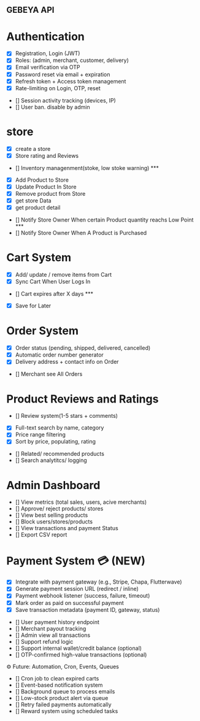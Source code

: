 ## GEBEYA API

# Authentication
 - [x] Registration, Login (JWT)
 - [x] Roles: (admin, merchant, customer, delivery)
 - [x] Email verification via OTP
 - [x] Password reset via email + expiration
 - [x] Refresh token + Access token management
 - [x] Rate-limiting on Login, OTP, reset
 - [] Session activity tracking (devices, IP)
 - [] User ban. disable by admin

# store 
  - [x] create a store
  - [x] Store rating and Reviews
  - [] Inventory managenment(stoke, low stoke warning) ***
  - [x] Add Product to Store
  - [x] Update Product In Store
  - [x] Remove product from Store 
  - [x] get store Data
  - [x] get product detail 
  - [] Notify Store Owner When certain Product quantity reachs Low Point ***
  - [] Notify Store Owner When A Product is Purchased

# Cart System
  - [x] Add/ update / remove items from Cart
  - [x] Sync Cart When User Logs In
  - [] Cart expires after X days  ***
  - [x] Save for Later

# Order System
  - [x] Order status (pending, shipped, delivered, cancelled)
  - [x] Automatic order number generator
  - [x] Delivery address + contact info on Order
  - [] Merchant see All Orders

# Product Reviews and Ratings
  - [] Review system(1-5 stars + comments)
  - [x] Full-text search by name,  category
  - [x] Price range filtering
  - [x] Sort by price, populating, rating
  - [] Related/ recommended products
  - [] Search analytitcs/ logging

# Admin Dashboard
  - [] View metrics (total sales, users, acive merchants)
  - [] Approve/ reject products/ stores
  - [] View best selling products
  - [] Block users/stores/products
  - [] View transactions and payment Status
  - [] Export CSV report

# Payment System 💳 (NEW)
  - [x] Integrate with payment gateway (e.g., Stripe, Chapa, Flutterwave)
  - [x] Generate payment session URL (redirect / inline)
  - [x] Payment webhook listener (success, failure, timeout)
  - [x] Mark order as paid on successful payment
  - [x] Save transaction metadata (payment ID, gateway, status)
  - [] User payment history endpoint
  - [] Merchant payout tracking
  - [] Admin view all transactions
  - [] Support refund logic
  - [] Support internal wallet/credit balance (optional)
  - [] OTP-confirmed high-value transactions (optional)

⚙️ Future: Automation, Cron, Events, Queues
  - [] Cron job to clean expired carts
  - [] Event-based notification system
  - [] Background queue to process emails
  - [] Low-stock product alert via queue
  - [] Retry failed payments automatically
  - [] Reward system using scheduled tasks
<!-- # Customer
  [] register
  [] search store
  [] search product
  [] send email when purchase made
  [] make a purchase 
  [] add  -->
